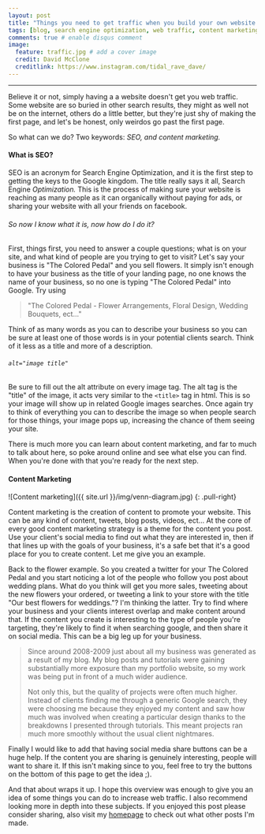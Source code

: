 ```yaml
---
layout: post
title: "Things you need to get traffic when you build your own website."
tags: [blog, search engine optimization, web traffic, content marketing] # tags.
comments: true # enable disqus comment
image:
  feature: traffic.jpg # add a cover image
  credit: David McClone
  creditlink: https://www.instagram.com/tidal_rave_dave/
---
```


---
Believe it or not, simply having a a website doesn't get you web traffic. Some website are so buried in other search results, they might as well not be on the internet, others do a little better, but they're just shy of making the first page, and let's be honest, only weirdos go past the first page.

So what can we do? Two keywords: *SEO, and content marketing.*

#### What is SEO?
SEO is an acronym for Search Engine Optimization, and it is the first step to getting the keys to the Google kingdom. The title really says it all, Search Engine *Optimization.* This is the process of making sure your website is reaching as many people as it can organically without paying for ads, or sharing your website with all your friends on facebook.



###### So now I know what it is, now how do I do it?
First, things first, you need to answer a couple questions; what is on your site, and what kind of people are you trying to get to visit? Let's say your business is "The Colored Pedal" and you sell flowers. It simply isn't enough to have your business as the title of your landing page, no one knows the name of your business, so no one is typing "The Colored Pedal" into Google. Try using 

> "The Colored Pedal - Flower Arrangements, Floral Design, Wedding Bouquets, ect..." 


Think of as many words as you can to describe your business so you can be sure at least one of those words is in your potential clients search. Think of it less as a title and more of a description.

###### `alt="image title"`
Be sure to fill out the alt attribute on every image tag. The alt tag is the "title" of the image, it acts very similar to the `<title>` tag in html. This is so your image will show up in related Google images searches. Once again try to think of everything you can to describe the image so when people search for those things, your image pops up, increasing the chance of them seeing your site. 

There is much more you can learn about content marketing, and far to much to talk about here, so poke around online and see what else you can find. When you're done with that you're ready for the next step.


#### Content Marketing

![Content marketing]({{ site.url }}/img/venn-diagram.jpg)
{: .pull-right}

Content marketing is the creation of content to promote your website. This can be any kind of content, tweets, blog posts, videos, ect... At the core of every good content marketing strategy is a theme for the content you post. Use your client's social media to find out what they are interested in, then if that lines up with the goals of your business, it's a safe bet that it's a good place for you to create content. Let me give you an example.

Back to the flower example. So you created a twitter for your The Colored Pedal and you start noticing a lot of the people who follow you post about wedding plans. What do you think will get you more sales, tweeting about the new flowers your ordered, or tweeting a link to your store with the title "Our best flowers for weddings."? I'm thinking the latter. Try to find where your business and your clients interest overlap and make content around that. If the content you create is interesting to the type of people you're targeting, they're likely to find it when searching google, and then share it on social media. This can be a big leg up for your business.

>  Since around 2008-2009 just about all my business was generated as a result of my blog. My blog posts and tutorials were gaining substantially more exposure than my portfolio website, so my work was being put in front of a much wider audience.
>
> Not only this, but the quality of projects were often much higher. Instead of clients finding me through a generic Google search, they were choosing me because they enjoyed my content and saw how much was involved when creating a particular design thanks to the breakdowns I presented through tutorials. This meant projects ran much more smoothly without the usual client nightmares.


Finally I would like to add that having social media share buttons can be a huge help. If the content you are sharing is genuinely interesting, people will want to share it. If this isn't making since to you, feel free to try the buttons on the bottom of this page to get the idea ;). 

And that about wraps it up. I hope this overview was enough to give you an idea of some things you can do to increase web traffic. I also recommend looking more in depth into these subjects. If you enjoyed this post please consider sharing, also visit my [homepage](/) to check out what other posts I'm made.
